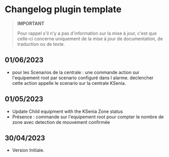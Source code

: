 # Changelog plugin template

>**IMPORTANT**
>
>Pour rappel s'il n'y a pas d'information sur la mise à jour, c'est que celle-ci concerne uniquement de la mise à jour de documentation, de traduction ou de texte.

## 01/06/2023

- pour les Scenarios de la centrale  : une commande action sur l'equipement root par scenario configuré dans l alarme. declencher cette action appelle le scenario sur la centrale KSenia.

## 01/05/2023

- Update Child equipment with the KSenia Zone status
- Présence : commande sur l'equipement root pour compter le nombre de zone avec detection de mouvement confirmée

## 30/04/2023

- Version Initiale.

